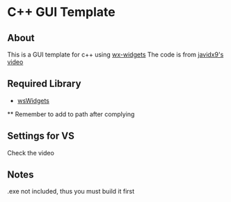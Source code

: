 
# C++ GUI Template

## About

This is a GUI template for c++ using [wx-widgets](https://www.wxwidgets.org)
The code is from [javidx9's video](https://www.youtube.com/watch?v=FOIbK4bJKS8)

## Required Library

* [wsWidgets](https://www.wxwidgets.org/)

\*\* Remember to add to path after complying

## Settings for VS

Check the video

## Notes

.exe not included, thus you must build it first